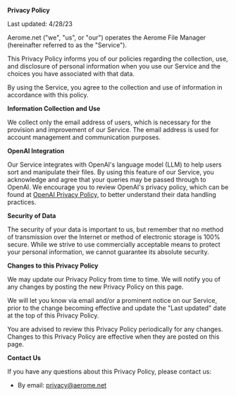 **Privacy Policy**

Last updated: 4/28/23

Aerome.net ("we", "us", or "our") operates the Aerome File Manager (hereinafter referred to as the "Service").

This Privacy Policy informs you of our policies regarding the collection, use, and disclosure of personal information when you use our Service and the choices you have associated with that data.

By using the Service, you agree to the collection and use of information in accordance with this policy.

**Information Collection and Use**

We collect only the email address of users, which is necessary for the provision and improvement of our Service. The email address is used for account management and communication purposes.

**OpenAI Integration**

Our Service integrates with OpenAI's language model (LLM) to help users sort and manipulate their files. By using this feature of our Service, you acknowledge and agree that your queries may be passed through to OpenAI. We encourage you to review OpenAI's privacy policy, which can be found at [OpenAI Privacy Policy](https://openai.com/policies/privacy-policy), to better understand their data handling practices.

**Security of Data**

The security of your data is important to us, but remember that no method of transmission over the Internet or method of electronic storage is 100% secure. While we strive to use commercially acceptable means to protect your personal information, we cannot guarantee its absolute security.

**Changes to this Privacy Policy**

We may update our Privacy Policy from time to time. We will notify you of any changes by posting the new Privacy Policy on this page.

We will let you know via email and/or a prominent notice on our Service, prior to the change becoming effective and update the "Last updated" date at the top of this Privacy Policy.

You are advised to review this Privacy Policy periodically for any changes. Changes to this Privacy Policy are effective when they are posted on this page.

**Contact Us**

If you have any questions about this Privacy Policy, please contact us:

* By email: <privacy@aerome.net>
